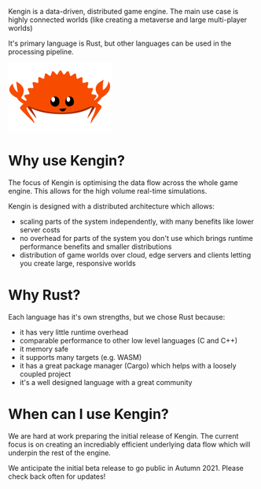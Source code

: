 Kengin is a data-driven, distributed game engine. The main use case is highly connected worlds (like creating a metaverse and large multi-player worlds)

It's primary language is Rust, but other languages can be used in the processing pipeline.

![Rust - Ferris the crab](rustacean-flat-happy.png)

# Why use Kengin?
The focus of Kengin is optimising the data flow across the whole game engine. This allows for the high volume real-time simulations.

Kengin is designed with a distributed architecture which allows:
- scaling parts of the system independently, with many benefits like lower server costs
- no overhead for parts of the system you don't use which brings runtime performance benefits and smaller distributions
- distribution of game worlds over cloud, edge servers and clients letting you create large, responsive worlds

# Why Rust?
Each language has it's own strengths, but we chose Rust because:
- it has very little runtime overhead
- comparable performance to other low level languages (C and C++)
- it memory safe
- it supports many targets (e.g. WASM)
- it has a great package manager (Cargo) which helps with a loosely coupled project
- it's a well designed language with a great community

# When can I use Kengin?
We are hard at work preparing the initial release of Kengin. The current focus is on creating an incrediably efficient underlying data flow which will underpin the rest of the engine.

We anticipate the initial beta release to go public in Autumn 2021. Please check back often for updates!
